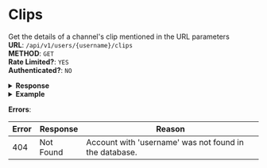 # Clips
Get the details of a channel's clip mentioned in the URL parameters
<br>**URL**: `/api/v1/users/{username}/clips`
<br>**METHOD**: `GET`
<br>**Rate Limited?**: `YES`
<br>**Authenticated?**: `NO`

<details>
    <summary style="font-weight: bold">Response</summary>
    
```json
{
  "clips": [
    {
      "id": Integer,
      "is_mature": Boolean,
      "title": String,
      "duration": Integer,
      "thumbnail_url": String,
      "video_url": String,
      "view_count": Integer,
      "likes_count": Integer,
      "liked": Boolean,
      "created_at": String,
      "creator": {
        "id": Integer,
        "username": String,
        "slug": String,
        "profile_picture": String
      },
      "channel": {
        "id": Integer,
        "username": String,
        "slug": String,
        "profile_picture": String
      },
      "category": {
        "id": Integer,
        "name": String,
        "slug": String,
        "responsive": String,
        "banner": String
      }
    }
  ],
}
```
</details>

<details>
    <summary style="font-weight: bold">Example</summary>
    
```json
{
  "clips": [
    {
      "id": 8113,
      "is_mature": true,
      "title": "2.1M Juicer Peak Power, We in Malta Bucko!",
      "duration": 30,
      "thumbnail_url": "https://clips.kick.com/clips/2d30e092-55b7-4111-9858-aba2f6ead860-thumbnail.jpeg",
      "video_url": "https://clips.kick.com/clips/2d30e092-55b7-4111-9858-aba2f6ead860.mp4",
      "view_count": 17118,
      "likes_count": 234,
      "liked": false,
      "created_at": "2023-03-06T07:17:36.000000Z",
      "creator": {
        "id": 1432713,
        "username": "Casina",
        "slug": "casina",
        "profile_picture": null
      },
      "channel": {
        "id": 715,
        "username": "Trainwreckstv",
        "slug": "trainwreckstv",
        "profile_picture": "https://files.kick.com/images/user/723/profile_image/conversion/87a305ea-3bc8-4e65-8772-9a453e8b9f37-thumb.webp"
      },
      "category": {
        "id": 28,
        "name": "Slots & Casino",
        "slug": "slots",
        "responsive": "https://files.kick.com/images/subcategories/28/banner/fb2219e4-f490-4c73-ba3f-575ea6333f2f",
        "banner": "https://files.kick.com/images/subcategories/28/banner/fb2219e4-f490-4c73-ba3f-575ea6333f2f"
      }
    }
 ],
}
```
</details>

**Errors**:

| Error         | Response      | Reason |
| ------------- | ------------- | ------ |
| 404           | Not Found     | Account with 'username' was not found in the database. |

